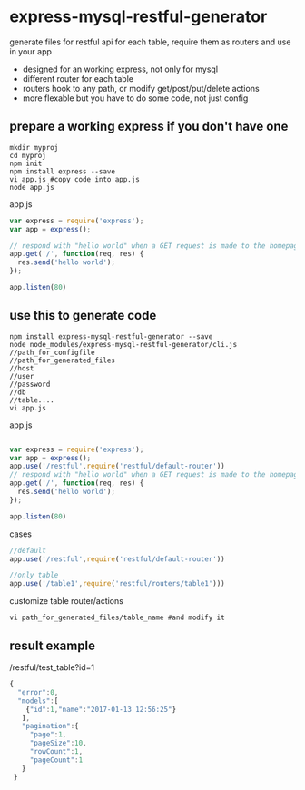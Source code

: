 # express-mysql-restful-generator
generate files for restful api for each table, require them as routers and use in your app
- designed for an working express, not only for mysql
- different router for each table
- routers hook to any path, or modify get/post/put/delete actions
- more flexable but you have to do some code, not just config

## prepare a working express if you don't have one
```shell
mkdir myproj
cd myproj
npm init
npm install express --save
vi app.js #copy code into app.js
node app.js
```
app.js
```javascript
var express = require('express');
var app = express();

// respond with "hello world" when a GET request is made to the homepage
app.get('/', function(req, res) {
  res.send('hello world');
});

app.listen(80)
```

## use this to generate code
```shell
npm install express-mysql-restful-generator --save
node node_modules/express-mysql-restful-generator/cli.js
//path_for_configfile
//path_for_generated_files
//host
//user
//password
//db
//table....
vi app.js
```
app.js
```javascript

var express = require('express');
var app = express();
app.use('/restful',require('restful/default-router'))
// respond with "hello world" when a GET request is made to the homepage
app.get('/', function(req, res) {
  res.send('hello world');
});

app.listen(80)
```
cases
```javascript
//default
app.use('/restful',require('restful/default-router'))

//only table
app.use('/table1',require('restful/routers/table1')))
```
customize table router/actions
```shell
vi path_for_generated_files/table_name #and modify it
```
## result example
/restful/test_table?id=1
```javascript
{
  "error":0,
  "models":[
    {"id":1,"name":"2017-01-13 12:56:25"}
   ],
   "pagination":{
     "page":1,
     "pageSize":10,
     "rowCount":1,
     "pageCount":1
   }
 }
```
